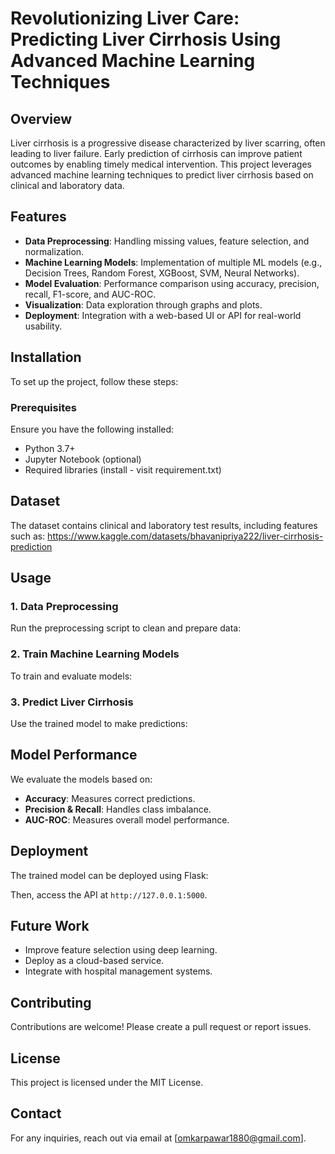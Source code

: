 # Revolutionizing Liver Care: Predicting Liver Cirrhosis Using Advanced Machine Learning Techniques

## Overview
Liver cirrhosis is a progressive disease characterized by liver scarring, often leading to liver failure. Early prediction of cirrhosis can improve patient outcomes by enabling timely medical intervention. This project leverages advanced machine learning techniques to predict liver cirrhosis based on clinical and laboratory data.

## Features
- **Data Preprocessing**: Handling missing values, feature selection, and normalization.
- **Machine Learning Models**: Implementation of multiple ML models (e.g., Decision Trees, Random Forest, XGBoost, SVM, Neural Networks).
- **Model Evaluation**: Performance comparison using accuracy, precision, recall, F1-score, and AUC-ROC.
- **Visualization**: Data exploration through graphs and plots.
- **Deployment**: Integration with a web-based UI or API for real-world usability.

## Installation
To set up the project, follow these steps:

### Prerequisites
Ensure you have the following installed:
- Python 3.7+
- Jupyter Notebook (optional)
- Required libraries (install - visit requirement.txt) 


## Dataset
The dataset contains clinical and laboratory test results, including features such as:
https://www.kaggle.com/datasets/bhavanipriya222/liver-cirrhosis-prediction
  
## Usage
### 1. Data Preprocessing
Run the preprocessing script to clean and prepare data:

### 2. Train Machine Learning Models
To train and evaluate models:

### 3. Predict Liver Cirrhosis
Use the trained model to make predictions:

## Model Performance
We evaluate the models based on:
- **Accuracy**: Measures correct predictions.
- **Precision & Recall**: Handles class imbalance.
- **AUC-ROC**: Measures overall model performance.

## Deployment
The trained model can be deployed using Flask:

Then, access the API at `http://127.0.0.1:5000`.

## Future Work
- Improve feature selection using deep learning.
- Deploy as a cloud-based service.
- Integrate with hospital management systems.

## Contributing
Contributions are welcome! Please create a pull request or report issues.

## License
This project is licensed under the MIT License.

## Contact
For any inquiries, reach out via email at [omkarpawar1880@gmail.com].

